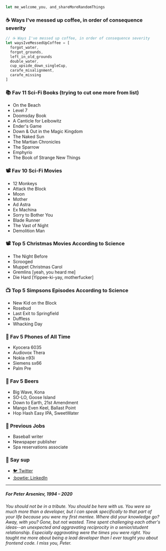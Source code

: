 ```javascript
let me_welcome_you, and_shareMoreRandomThings
```

### ☕ Ways I've messed up coffee, in order of consequence severity
```javascript
// ☕ Ways I've messed up coffee, in order of consequence severity
let waysIveMessedUpCoffee = [
  forgot_water,
  forgot_grounds,
  left_in_old_grounds
  double_water,
  cup_upside_down_singleCup,
  carafe_misalignment,
  carafe_missing
]
```

### 📚 Fav 11 Sci-Fi Books (trying to cut one more from list)
- On the Beach
- Level 7
- Doomsday Book
- A Canticle for Leibowitz 
- Ender's Game
- Down & Out in the Magic Kingdom
- The Naked Sun
- The Martian Chronicles
- The Sparrow 
- Emphyrio
- The Book of Strange New Things

### 📽️ Fav 10 Sci-Fi Movies
- 12 Monkeys
- Attack the Block
- Moon
- Mother
- Ad Astra
- Ex Machina
- Sorry to Bother You
- Blade Runner
- The Vast of Night
- Demolition Man 

### 📽️ Top 5 Christmas Movies According to Science
- The Night Before 
- Scrooged
- Muppet Christmas Carol
- Gremlins [yeah, you heard me]
- Die Hard [Yippee-ki-yay, motherfucker]

### 📺 Top 5 Simpsons Episodes According to Science
- New Kid on the Block
- Rosebud
- Last Exit to Springfield
- Duffless
- Whacking Day

### 📱 Fav 5 Phones of All Time
- Kyocera 6035
- Audiovox Thera
- Nokia n93i
- Siemens sx66
- Palm Pre

### 🍺 Fav 5 Beers
- Big Wave, Kona
- SO-LO, Goose Island
- Down to Earth, 21st Amendment
- Mango Even Keel, Ballast Point
- Hop Hash Easy IPA, SweetWater

### 💼 Previous Jobs
- Baseball writer
- Newspaper publisher
- Spa reservations associate

### 👋 Say sup
- <a href="https://twitter.com/neanderthalian" target="_blank">🐦 Twitter</a>
- <a href="https://www.linkedin.com/in/jeremybatesdc/" target="_blank">:bowtie: LinkedIn</a>

---

##### For Peter Arseniev, 1994 – 2020
###### You should not be in a tribute. You should be here with us. You were so much more than a developer, but I can speak specifically to that part of your life because you were my first mentee. Where did your knowledge go? Away, with you? Gone, but not wasted. Time spent challenging each other's ideas--an unexpected and aggravating reciprocity in a senior/student relationship. Especially aggravating were the times you were right. You taught me more about being a lead developer than I ever taught you about frontend code. I miss you, Peter.
